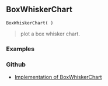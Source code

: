 ## BoxWhiskerChart 

```
BoxWhiskerChart( )
```

> plot a box whisker chart.

### Examples
 

### Github

* [Implementation of BoxWhiskerChart](https://github.com/axkr/symja_android_library/blob/master/symja_android_library/matheclipse-core/src/main/java/org/matheclipse/core/builtin/ManipulateFunction.java#L1909) 
